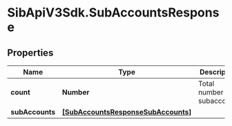 # SibApiV3Sdk.SubAccountsResponse

## Properties
Name | Type | Description | Notes
------------ | ------------- | ------------- | -------------
**count** | **Number** | Total number of subaccounts | [optional] 
**subAccounts** | [**[SubAccountsResponseSubAccounts]**](SubAccountsResponseSubAccounts.md) |  | [optional] 


